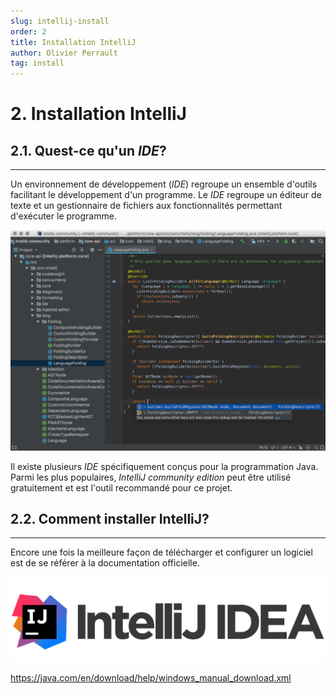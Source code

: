 ```yaml
---
slug: intellij-install
order: 2
title: Installation IntelliJ
author: Olivier Perrault
tag: install
---
```


# 2. Installation IntelliJ
## 2.1. Quest-ce qu'un *IDE*?
---

Un environnement de développement (*IDE*) regroupe un ensemble d'outils facilitant le développement d'un programme. Le *IDE* regroupe un éditeur de texte et un gestionnaire de fichiers aux fonctionnalités permettant d'exécuter le programme.

<img class="center" src="../../assets/install/intellij.png"/>

Il existe plusieurs *IDE* spécifiquement conçus pour la programmation Java. Parmi les plus populaires, *IntelliJ community edition* peut être utilisé gratuitement et est l'outil recommandé pour ce projet. 


## 2.2. Comment installer IntelliJ?
---

Encore une fois la meilleure façon de télécharger et configurer un logiciel est de se référer à la documentation officielle.

<img class="center" src="../../assets/install/intellij-logo.png"/>

https://java.com/en/download/help/windows_manual_download.xml